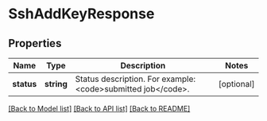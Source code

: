 # SshAddKeyResponse

## Properties
Name | Type | Description | Notes
------------ | ------------- | ------------- | -------------
**status** | **string** | Status description. For example: &lt;code&gt;submitted job&lt;/code&gt;. | [optional] 

[[Back to Model list]](../README.md#documentation-for-models) [[Back to API list]](../README.md#documentation-for-api-endpoints) [[Back to README]](../README.md)


